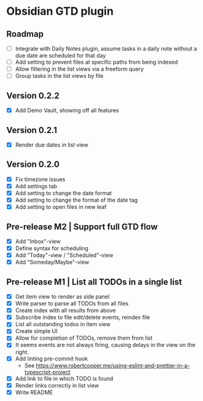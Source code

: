 # Obsidian GTD plugin
## Roadmap
- [ ] Integrate with Daily Notes plugin, assume tasks in a daily note without a due date are scheduled for that day
- [ ] Add setting to prevent files at specific paths from being indexed
- [ ] Allow filtering in the list views via a freeform query
- [ ] Group tasks in the list views by file

## Version 0.2.2
- [x] Add Demo Vault, showing off all features

## Version 0.2.1
- [x] Render due dates in list view

## Version 0.2.0
- [x] Fix timezone issues
- [x] Add settings tab
- [x] Add setting to change the date format
- [x] Add setting to change the format of the date tag
- [x] Add setting to open files in new leaf

## Pre-release M2 | Support full GTD flow
- [x] Add "Inbox"-view
- [x] Define syntax for scheduling
- [x] Add "Today"-view / "Scheduled"-view
- [x] Add "Someday/Maybe"-view

## Pre-release M1 | List all TODOs in a single list
- [x] Get item view to render as side panel
- [x] Write parser to parse all TODOs from all files
- [x] Create index with all results from above
- [x] Subscribe index to file edit/delete events, reindex file
- [x] List all outstanding todos in item view
- [x] Create simple UI
- [x] Allow for completion of TODOs, remove them from list
- [x] It seems events are not always firing, causing delays in the view on the right.
- [x] Add linting pre-commit hook
	- See https://www.robertcooper.me/using-eslint-and-prettier-in-a-typescript-project
- [x] Add link to file in which TODO is found
- [x] Render links correctly in list view
- [x] Write README